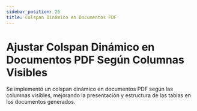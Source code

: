 ```yaml
---
sidebar_position: 26
title: Colspan Dinámico en Documentos PDF
---
```


# Ajustar Colspan Dinámico en Documentos PDF Según Columnas Visibles

Se implementó un colspan dinámico en documentos PDF según las columnas visibles, mejorando la presentación y estructura de las tablas en los documentos generados.
